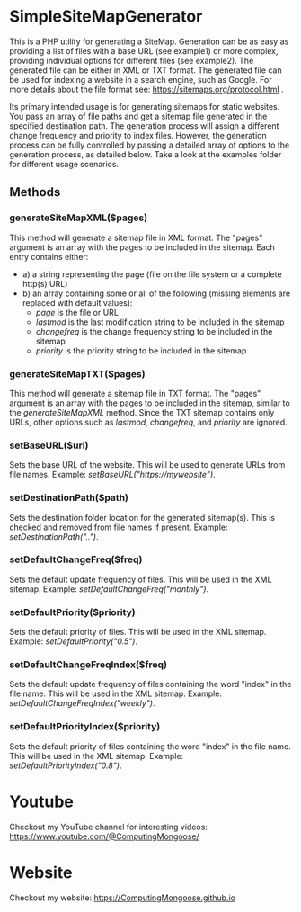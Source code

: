 # SimpleSiteMapGenerator

This is a PHP utility for generating a SiteMap. Generation can be as easy as providing a list of files with a base URL (see example1) or more complex, providing individual options for different files (see example2). The generated file can be either in XML or TXT format. The generated file can be used for indexing a website in a search engine, such as Google. For more details about the file format see: https://sitemaps.org/protocol.html .

Its primary intended usage is for generating sitemaps for static websites. You pass an array of file paths and get a sitemap file generated in the specified destination path. The generation process will assign a different change frequency and priority to index files. However, the generation process can be fully controlled by passing a detailed array of options to the generation process, as detailed below. Take a look at the examples folder for different usage scenarios.

## Methods

### generateSiteMapXML($pages)
This method will generate a sitemap file in XML format. The "pages" argument is an array with the pages to be included in the sitemap. Each entry contains either:
- a) a string representing the page (file on the file system or a complete http(s) URL)
- b) an array containing some or all of the following (missing elements are replaced with default values):
  - _page_ is the file or URL
  - _lastmod_ is the last modification string to be included in the sitemap
  - _changefreq_ is the change frequency string to be included in the sitemap
  - _priority_ is the priority string to be included in the sitemap

### generateSiteMapTXT($pages)
This method will generate a sitemap file in TXT format. The "pages" argument is an array with the pages to be included in the sitemap, similar to the _generateSiteMapXML_ method. Since the TXT sitemap contains only URLs, other options such as _lastmod_, _changefreq_, and _priority_ are ignored.

### setBaseURL($url)
Sets the base URL of the website. This will be used to generate URLs from file names. Example: _setBaseURL("https://mywebsite")_.

### setDestinationPath($path)
Sets the destination folder location for the generated sitemap(s). This is checked and removed from file names if present. Example: _setDestinationPath("..")_.

### setDefaultChangeFreq($freq)
Sets the default update frequency of files. This will be used in the XML sitemap. Example: _setDefaultChangeFreq("monthly")_.

### setDefaultPriority($priority)
Sets the default priority of files. This will be used in the XML sitemap. Example: _setDefaultPriority("0.5")_.

### setDefaultChangeFreqIndex($freq)
Sets the default update frequency of files containing the word "index" in the file name. This will be used in the XML sitemap. Example: _setDefaultChangeFreqIndex("weekly")_.

### setDefaultPriorityIndex($priority)
Sets the default priority of files containing the word "index" in the file name. This will be used in the XML sitemap. Example: _setDefaultPriorityIndex("0.8")_.

# Youtube

Checkout my YouTube channel for interesting videos: https://www.youtube.com/@ComputingMongoose/

# Website

Checkout my website: https://ComputingMongoose.github.io


